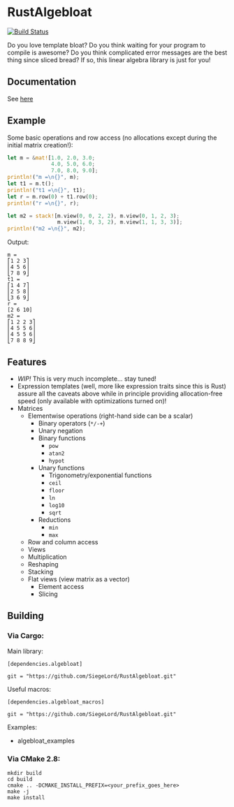 # RustAlgebloat

[![Build Status](https://travis-ci.org/SiegeLord/RustAlgebloat.png)](https://travis-ci.org/SiegeLord/RustAlgebloat)

Do you love template bloat? Do you think waiting for your program to compile is 
awesome? Do you think complicated error messages are the best thing since 
sliced bread? If so, this linear algebra library is just for you!

## Documentation

See [here](http://siegelord.github.io/RustAlgebloat/doc/algebloat/index.html)

## Example

Some basic operations and row access (no allocations except during the initial
matrix creation!):

~~~rust
let m = &mat![1.0, 2.0, 3.0;
              4.0, 5.0, 6.0;
              7.0, 8.0, 9.0];
println!("m =\n{}", m);
let t1 = m.t();
println!("t1 =\n{}", t1);
let r = m.row(0) + t1.row(0);
println!("r =\n{}", r);

let m2 = stack![m.view(0, 0, 2, 2), m.view(0, 1, 2, 3);
				m.view(1, 0, 3, 2), m.view(1, 1, 3, 3)];
println!("m2 =\n{}", m2);
~~~

Output:

~~~
m =
⎡1 2 3⎤
⎢4 5 6⎥
⎣7 8 9⎦
t1 =
⎡1 4 7⎤
⎢2 5 8⎥
⎣3 6 9⎦
r =
[2 6 10]
m2 =
⎡1 2 2 3⎤
⎢4 5 5 6⎥
⎢4 5 5 6⎥
⎣7 8 8 9⎦
~~~

## Features

* *WIP!* This is very much incomplete... stay tuned!
* Expression templates (well, more like expression traits since this is Rust) 
assure all the caveats above while in principle providing allocation-free speed 
(only available with optimizations turned on)!
* Matrices
	* Elementwise operations (right-hand side can be a scalar)
		* Binary operators (`*/-+`)
		* Unary negation
		* Binary functions
			* `pow`
			* `atan2`
			* `hypot`
		* Unary functions
			* Trigonometry/exponential functions
			* `ceil`
			* `floor`
			* `ln`
			* `log10`
			* `sqrt`
		* Reductions
			* `min`
			* `max`
	* Row and column access
	* Views
	* Multiplication
	* Reshaping
	* Stacking
	* Flat views (view matrix as a vector)
		* Element access
		* Slicing

## Building

### Via Cargo:

Main library:
```
[dependencies.algebloat]

git = "https://github.com/SiegeLord/RustAlgebloat.git"
```

Useful macros:
```
[dependencies.algebloat_macros]

git = "https://github.com/SiegeLord/RustAlgebloat.git"
```

Examples:

* algebloat_examples

### Via CMake 2.8:

~~~
mkdir build
cd build
cmake .. -DCMAKE_INSTALL_PREFIX=<your_prefix_goes_here>
make -j
make install
~~~
